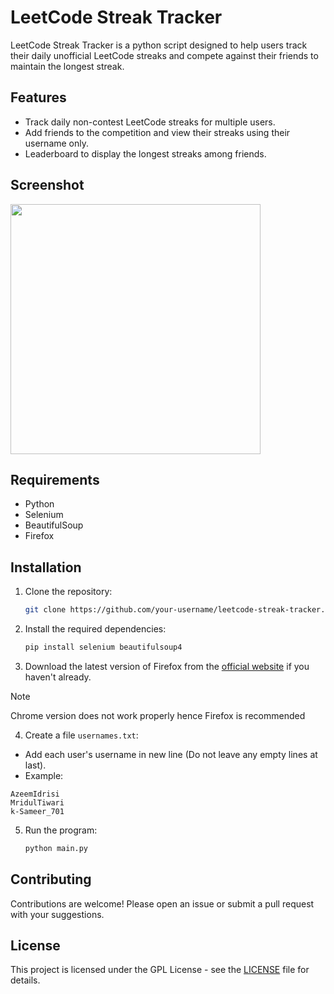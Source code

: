 # LeetCode Streak Tracker

LeetCode Streak Tracker is a python script designed to help users track their daily unofficial LeetCode streaks and compete against their friends to maintain the longest streak.

## Features

- Track daily non-contest LeetCode streaks for multiple users.
- Add friends to the competition and view their streaks using their username only.
- Leaderboard to display the longest streaks among friends.

## Screenshot
<img width="400px" src="https://github.com/AzeemIdrisi/LeetCode-Streak-Tracker/assets/112647789/104ced2e-beb1-4d4f-9619-13581377388f"/>

## Requirements

- Python
- Selenium
- BeautifulSoup
- Firefox

## Installation

1. Clone the repository:

   ```sh
   git clone https://github.com/your-username/leetcode-streak-tracker.git
   ```

2. Install the required dependencies:

   ```sh
   pip install selenium beautifulsoup4
   ```

3. Download the latest version of Firefox from the [official website](https://www.mozilla.org/en-US/firefox/new/) if you haven't already.

> [!NOTE] 
> Chrome version does not work properly hence Firefox is recommended

4. Create a file `usernames.txt`:
- Add each user's username in new line (Do not leave any empty lines at last).
- Example:
```
AzeemIdrisi
MridulTiwari
k-Sameer_701
```

5. Run the program:

   ```sh
   python main.py
   ```

## Contributing

Contributions are welcome! Please open an issue or submit a pull request with your suggestions.

## License

This project is licensed under the GPL License - see the [LICENSE](LICENSE) file for details.

